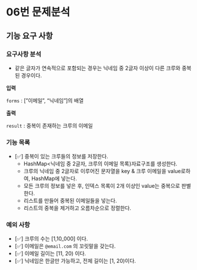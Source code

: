 # 06번 문제분석

## 기능 요구 사항

### 요구사항 분석

- 같은 글자가 연속적으로 포함되는 경우는 닉네임 중 2글자 이상이 다른 크루와 중복된 경우이다.

**입력**

`forms` : [”이메일”, “닉네임”]의 배열

**출력**

`result` : 중복이 존재하는 크루의 이메일

### 기능 목록

- [✅] 중복이 있는 크루들의 정보를 저장한다.
  - HashMap<닉네임 중 2글자, 크루의 이메일 목록}자료구조를 생성한다.
  - 크루의 닉네임 중 2글자로 이루어진 문자열을 key & 크루 이메일을 value로하여,  HashMap에 넣는다.
  - 모든 크루의 정보를 넣은 후, 인덱스 목록이 2개 이상인 value는 중복으로 판별한다.
  - 리스트를 만들어 중복된 이메일들을 넣는다.
  - 리스트의 중복을 제거하고 오름차순으로 정렬한다.

### 예외 사항

- [✅] 크루의 수는 [1,10_000] 이다.
- [✅] 이메일은 `@email.com` 의 꼬릿말을 갖는다.
- [✅] 이메일 길이는 [11, 20) 이다.
- [✅] 닉네임은 한글만 가능하고, 전체 길이는 [1, 20)이다.